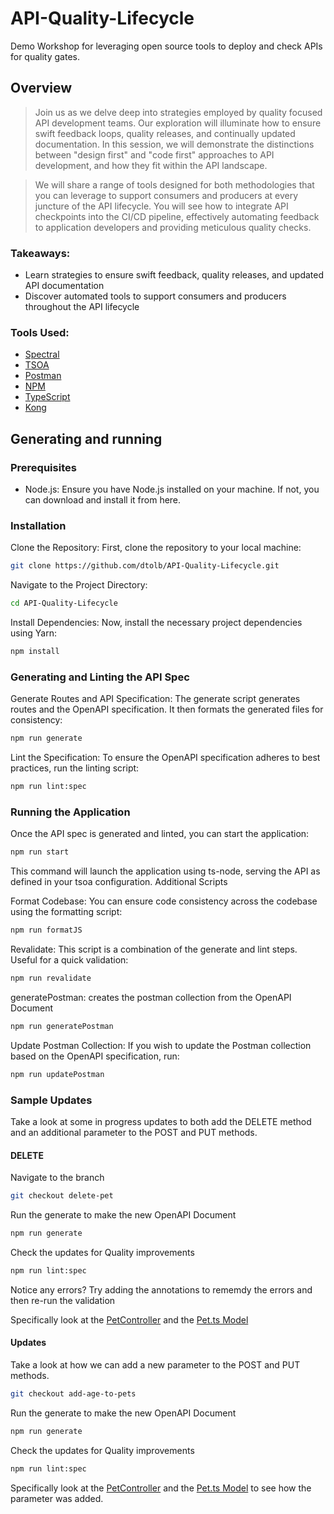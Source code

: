 # API-Quality-Lifecycle

Demo Workshop for leveraging open source tools to deploy and check APIs for quality gates.

## Overview

> Join us as we delve deep into strategies employed by quality focused API development teams. Our exploration will illuminate how to ensure swift feedback loops, quality releases, and continually updated documentation. In this session, we will demonstrate the distinctions between "design first" and "code first" approaches to API development, and how they fit within the API landscape.

> We will share a range of tools designed for both methodologies that you can leverage to support consumers and producers at every juncture of the API lifecycle. You will see how to integrate API checkpoints into the CI/CD pipeline, effectively automating feedback to application developers and providing meticulous quality checks.

### Takeaways:

- Learn strategies to ensure swift feedback, quality releases, and updated API documentation
- Discover automated tools to support consumers and producers throughout the API lifecycle

### Tools Used:

- [Spectral](https://docs.stoplight.io/docs/spectral/674b27b261c3c-overview)
- [TSOA](https://tsoa-community.github.io/reference/index.html)
- [Postman](https://www.postman.com/)
- [NPM](https://npmjs.com)
- [TypeScript](https://www.typescriptlang.org/)
- [Kong](https://konghq.com/)

## Generating and running

### Prerequisites

- Node.js: Ensure you have Node.js installed on your machine. If not, you can download and install it from here.

### Installation

Clone the Repository: First, clone the repository to your local machine:

```bash
git clone https://github.com/dtolb/API-Quality-Lifecycle.git
```

Navigate to the Project Directory:

```bash
cd API-Quality-Lifecycle
```

Install Dependencies: Now, install the necessary project dependencies using Yarn:

```bash
npm install
```

### Generating and Linting the API Spec

Generate Routes and API Specification: The generate script generates routes and the OpenAPI specification. It then formats the generated files for consistency:

```bash
npm run generate
```

Lint the Specification: To ensure the OpenAPI specification adheres to best practices, run the linting script:

```bash
npm run lint:spec
```

### Running the Application

Once the API spec is generated and linted, you can start the application:

```bash
npm run start
```

This command will launch the application using ts-node, serving the API as defined in your tsoa configuration.
Additional Scripts

Format Codebase: You can ensure code consistency across the codebase using the formatting script:

```bash
npm run formatJS
```

Revalidate: This script is a combination of the generate and lint steps. Useful for a quick validation:

```bash
npm run revalidate
```

generatePostman: creates the postman collection from the OpenAPI Document

```bash
npm run generatePostman
```

Update Postman Collection: If you wish to update the Postman collection based on the OpenAPI specification, run:

```bash
npm run updatePostman
```

### Sample Updates

Take a look at some in progress updates to both add the DELETE method and an additional parameter to the POST and PUT methods.

#### DELETE

Navigate to the branch

```bash
git checkout delete-pet
```

Run the generate to make the new OpenAPI Document

```bash
npm run generate
```

Check the updates for Quality improvements

```bash
npm run lint:spec
```

Notice any errors? Try adding the annotations to rememdy the errors and then re-run the validation

Specifically look at the [PetController](./src/controllers/PetController.ts) and the [Pet.ts Model](./src/models/Pet.ts)

#### Updates

Take a look at how we can add a new parameter to the POST and PUT methods.

```bash
git checkout add-age-to-pets
```

Run the generate to make the new OpenAPI Document

```bash
npm run generate
```

Check the updates for Quality improvements

```bash
npm run lint:spec
```

Specifically look at the [PetController](./src/controllers/PetController.ts) and the [Pet.ts Model](./src/models/Pet.ts) to see how the parameter was added.
